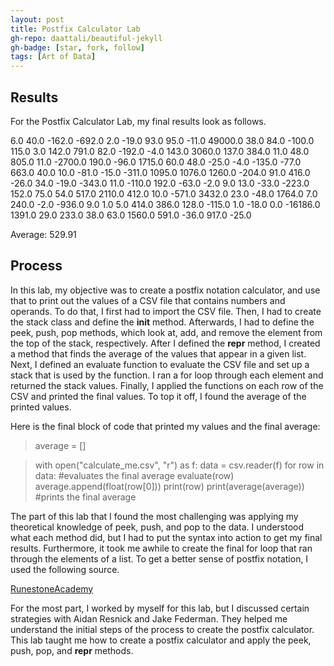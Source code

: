```yaml
---
layout: post
title: Postfix Calculator Lab
gh-repo: daattali/beautiful-jekyll
gh-badge: [star, fork, follow]
tags: [Art of Data]
---
```


## Results

For the Postfix Calculator Lab, my final results look as follows.

6.0
40.0
-162.0
-692.0
2.0
-19.0
93.0
95.0
-11.0
49000.0
38.0
84.0
-100.0
115.0
3.0
142.0
791.0
82.0
-192.0
-4.0
143.0
3060.0
137.0
384.0
11.0
48.0
805.0
11.0
-2700.0
190.0
-96.0
1715.0
60.0
48.0
-25.0
-4.0
-135.0
-77.0
663.0
40.0
10.0
-81.0
-15.0
-311.0
1095.0
1076.0
1260.0
-204.0
91.0
416.0
-26.0
34.0
-19.0
-343.0
11.0
-110.0
192.0
-63.0
-2.0
9.0
13.0
-33.0
-223.0
152.0
75.0
54.0
517.0
2110.0
412.0
10.0
-571.0
3432.0
23.0
-48.0
1764.0
7.0
240.0
-2.0
-936.0
9.0
1.0
5.0
414.0
386.0
128.0
-115.0
1.0
-18.0
0.0
-16186.0
1391.0
29.0
233.0
38.0
63.0
1560.0
591.0
-36.0
917.0
-25.0

Average: 529.91

## Process

In this lab, my objective was to create a postfix notation calculator, and use that to print out the values of a CSV file that contains numbers and operands. To do that, I first had to import the CSV file. Then, I had to create the stack class and define the __init__ method. Afterwards, I had to define the peek, push, pop methods, which look at, add, and remove the element from the top of the stack, respectively. After I defined the __repr__ method, I created a method that finds the average of the values that appear in a given list. Next, I defined an evaluate function to evaluate the CSV file and set up a stack that is used by the function. I ran a for loop through each element and returned the stack values. Finally, I applied the functions on each row of the CSV and printed the final values. To top it off, I found the average of the printed values. 

Here is the final block of code that printed my values and the final average:

   > average = []

   > with open("calculate_me.csv", "r") as f:
   >     data = csv.reader(f)
   >     for row in data: #evaluates the final average
   >         evaluate(row)
   >         average.append(float(row[0]))
   >         print(row)
   > print(average(average)) #prints the final average

The part of this lab that I found the most challenging was applying my theoretical knowledge of peek, push, and pop to the data. I understood what each method did, but I had to put the syntax into action to get my final results. Furthermore, it took me awhile to create the final for loop that ran through the elements of a list. To get a better sense of postfix notation, I used the following source.

[RunestoneAcademy](https://runestone.academy/runestone/books/published/pythonds/BasicDS/InfixPrefixandPostfixExpressions.html)

For the most part, I worked by myself for this lab, but I discussed certain strategies with Aidan Resnick and Jake Federman. They helped me understand the initial steps of the process to create the postfix calculator. This lab taught me how to create a postfix calculator and apply the peek, push, pop, and __repr__ methods. 